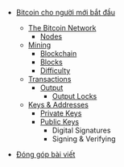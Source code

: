 <!-- docs/_sidebar.md -->

* [Bitcoin cho người mới bắt đầu](bitcoin/)

    * [The Bitcoin Network](bitcoin/network.md)
        * [Nodes](bitcoin/nodes.md)
    * [Mining](bitcoin/mining.md "Mining")
        * [Blockchain](bitcoin/blockchain.md)
        * [Blocks](bitcoin/blocks.md)
        * [Difficulty](bitcoin/difficulty.md)
    * [Transactions](bitcoin/transactions.md)
        * [Output](bitcoin/outputs.md)
            * [Output Locks](bitcoin/outputlocks.md)
    * [Keys & Addresses](bitcoin/keysaddresses.md)
        * [Private Keys](bitcoin/privatekeys.md)
        * [Public Keys](bitcoin/publickeys.md)
            * Digital Signatures
            * Signing & Verifying

* [Đóng góp bài viết](contribute.md)

